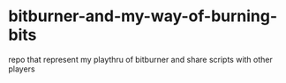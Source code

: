 # bitburner-and-my-way-of-burning-bits
repo that represent my playthru of bitburner and share scripts with other players

